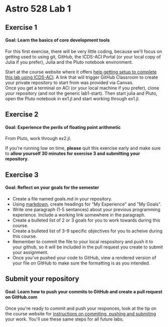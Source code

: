 # Astro 528 Lab 1

## Exercise 1
#### Goal:  Learn the basics of core development tools
For this first exercise, there will be very little coding, because we'll focus on getting used to using git, GitHub, the ICDS-ACI Portal (or your local copy of Julia if you prefer), Julia and the Pluto notebook environment.

Start at the course website where it offers [help getting setup to complete this lab using ICDS-ACI](https://psuastro528.github.io/Fall2023/tips/aci/initial_setup/).  A link that will trigger GitHub Classroom to create your private repository to start from was provided via Canvas.  
Once you get a terminal on ACI (or your local machine if you prefer), clone _your_ repository (and not the generic lab1-start).  Then start julia and Pluto, open the Pluto notebook in ex1.jl and start working through ex1.jl.

## Exercise 2
#### Goal:  Experience the perils of floating point arithmetic
From Pluto, work through ex2.jl.

If you're running low on time, **please** quit this exercise early and make sure to **allow yourself 30 minutes for exercise 3 and submitting your repository**.

## Exercise 3
#### Goal:  Reflect on your goals for the semester
- Create a file named goals.md in your repository.
- Using [markdown](https://guides.github.com/features/mastering-markdown/), create headings for "My Experience" and "My Goals".
- Write one paragraph (1-5 sentances) about your previous programming experience.  Include a working link somewhere in the paragraph.
- Create a bulleted list of 2 or 3 goals for you to work towards during this course.  
- Create a bulleted list of 3-9 specific objectives for you to acheive during this course.  
- Remember to commit the file to your local respository and push it to your github, so it will be included in the pull request you create to submit your assignment.  
- Once you've pushed your code to GitHub, view a rendered version of your file on GitHub to make sure the formatting is as you intended.

## Submit your repository
#### Goal:  Learn how to push your commits to GitHub and create a pull request on GitHub.com
Once you're ready to commit and push your responces, look at the tip on the course website for [instructions on commiting, pushing and submiting](https://psuastro528.github.io/Fall2023/tips/submitting/) your work.  You'll use these same steps for all future labs.

